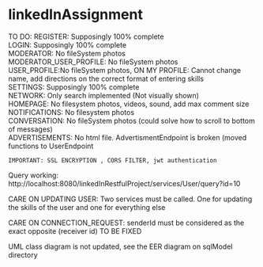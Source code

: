 # linkedInAssignment

TO DO:
	REGISTER: Supposingly 100% complete  
	LOGIN: Supposingly 100% complete  
	MODERATOR: No fileSystem photos  
	MODERATOR_USER_PROFILE: No fileSystem photos  
	USER_PROFILE:No fileSystem photos, ON MY PROFILE: Cannot change name, add directions on the correct format of entering skills  
	SETTINGS: Supposingly 100% complete  
	NETWORK: Only search implemented (Not visually shown)  
	HOMEPAGE: No filesystem photos, videos, sound, add max comment size  
	NOTIFICATIONS: No filesystem photos  
	CONVERSATION: No fileSystem photos (could solve how to scroll to bottom of messages)  
	ADVERTISEMENTS: No html file. AdvertismentEndpoint is broken (moved functions to UserEndpoint  

	IMPORTANT: SSL ENCRYPTION , CORS FILTER, jwt authentication  

Query working: http://localhost:8080/linkedInRestfulProject/services/User/query?id=10

CARE ON UPDATING USER: Two services must be called. One for updating the skills of the user and one for everything else

CARE ON CONNECTION_REQUEST: senderId must be considered as the exact opposite (receiver id) TO BE FIXED
	
UML class diagram is not updated, see the EER diagram on sqlModel directory
